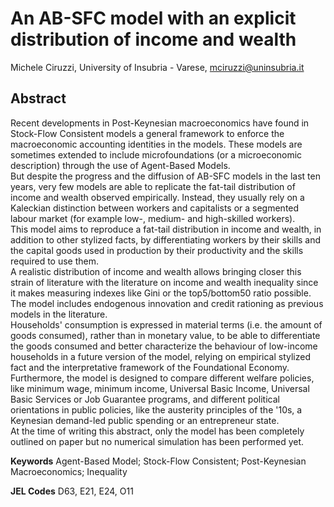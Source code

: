 # An AB-SFC model with an explicit distribution of income and wealth
Michele Ciruzzi, University of Insubria - Varese, mciruzzi@uninsubria.it

## Abstract
Recent developments in Post-Keynesian macroeconomics have found in Stock-Flow Consistent models a general framework to enforce the macroeconomic accounting identities in the models. 
These models are sometimes extended to include microfoundations (or a microeconomic description) through the use of Agent-Based Models.  
But despite the progress and the diffusion of AB-SFC models in the last ten years, very few models are able to replicate the fat-tail distribution of income and wealth observed empirically. 
Instead, they usually rely on a Kaleckian distinction between workers and capitalists or a segmented labour market (for example low-, medium- and high-skilled workers).  
This model aims to reproduce a fat-tail distribution in income and wealth, in addition to other stylized facts, by differentiating workers by their skills and the capital goods used in production by their productivity and the skills required to use them.  
A realistic distribution of income and wealth allows bringing closer this strain of literature with the literature on income and wealth inequality since it makes measuring indexes like Gini or the top5/bottom50 ratio possible. 
The model includes endogenous innovation and credit rationing as previous models in the literature.  
Households' consumption is expressed in material terms (i.e. the amount of goods consumed), rather than in monetary value, to be able to differentiate the goods consumed and better characterize the behaviour of low-income households in a future version of the model, relying on empirical stylized fact and the interpretative framework of the Foundational Economy.  
Furthermore, the model is designed to compare different welfare policies, like minimum wage, minimum income, Universal Basic Income, Universal Basic Services or Job Guarantee programs, and different political orientations in public policies, like the austerity principles of the '10s, a Keynesian demand-led public spending or an entrepreneur state.  
At the time of writing this abstract, only the model has been completely outlined on paper but no numerical simulation has been performed yet.

**Keywords**
Agent-Based Model; Stock-Flow Consistent; Post-Keynesian Macroeconomics; Inequality

**JEL Codes**
D63, E21, E24, O11